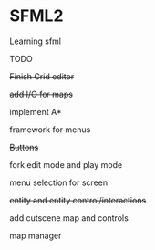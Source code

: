 # SFML2
Learning sfml 

TODO

<p><s>Finish Grid editor</s></p>

<p><s>add I/O for maps</s></p>

<p>implement A* </p>

<p><s>framework for menus</s></p>

<p><s>Buttons</s></p>
<p>fork edit mode and play mode</p>
<p>menu selection for screen</p>
<p><s>entity and entity control/interactions</s></p>
<p>add cutscene map and controls</p>
<p>map manager</p>



